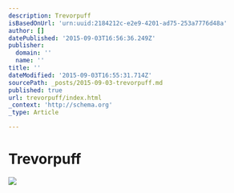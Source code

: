 ```yaml
---
description: Trevorpuff
isBasedOnUrl: 'urn:uuid:2184212c-e2e9-4201-ad75-253a7776d48a'
author: []
datePublished: '2015-09-03T16:56:36.249Z'
publisher:
  domain: ''
  name: ''
title: ''
dateModified: '2015-09-03T16:55:31.714Z'
sourcePath: _posts/2015-09-03-trevorpuff.md
published: true
url: trevorpuff/index.html
_context: 'http://schema.org'
_type: Article

---
```

# Trevorpuff
![](https://the-grid-user-content.s3-us-west-2.amazonaws.com/f2a78440-8da8-4c77-a46f-945b538506e2.png)